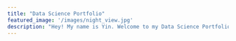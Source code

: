 ```yaml
---
title: "Data Science Portfolio"
featured_image: '/images/night_view.jpg'
description: "Hey! My name is Yin. Welcome to my Data Science Portfolio."
---
```

